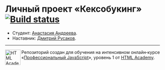 # Личный проект «Кексобукинг» [![Build status][travis-image]][travis-url]

* Студент: [Анастасия Андреева](https://htmlacademy.ru/profile/amaandreeva).
* Наставник: [Дмитрий Русаков](https://htmlacademy.ru/profile/id6302).

---

<a href="https://htmlacademy.ru/intensive/javascript"><img align="left" width="50" height="50" alt="HTML Academy" src="https://up.htmlacademy.ru/static/img/intensive/javascript/logo-for-github-2.png"></a>

Репозиторий создан для обучения на интенсивном онлайн‑курсе «[Профессиональный JavaScript](https://htmlacademy.ru/intensive/javascript)», уровень 1 от [HTML Academy](https://htmlacademy.ru).

[travis-image]: https://travis-ci.org/htmlacademy-javascript/506177-keksobooking.svg?branch=master
[travis-url]: https://travis-ci.org/htmlacademy-javascript/506177-keksobooking
